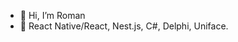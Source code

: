 - 👋 Hi, I’m Roman
- 👀 React Native/React, Nest.js, C#, Delphi, Uniface.

<!---
romanbanar/romanbanar is a ✨ special ✨ repository because its `README.md` (this file) appears on your GitHub profile.
You can click the Preview link to take a look at your changes.
--->
